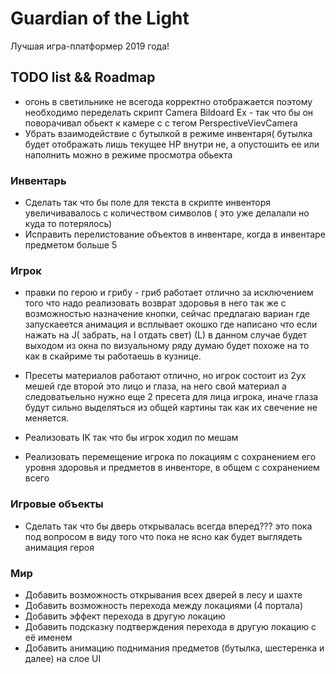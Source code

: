  # Guardian of the Light
Лучшая игра-платформер 2019 года!

## TODO list && Roadmap
- огонь в светильнике не всегода корректно отображается поэтому необходимо переделать скрипт  Camera Bildoard Ex - так что бы он поворачивал обьект к  камере c с тегом PerspectiveVievCamera
- Убрать взаимодействие с бутылкой в режиме инвентаря( бутылка будет отображать лишь текущее HP внутри не, а опустошить ее или наполнить  можно в режиме просмотра обьекта

### Инвентарь

- Сделать так что бы поле для текста в скрипте инвенторя увеличивавалось с количеством символов ( это уже делалали но куда то потерялось)
- Исправить перелистование объектов в инвентаре, когда в инвентаре предметом больше 5

### Игрок
- правки по герою и грибу - гриб работает отлично за исключением того что надо реализовать возврат здоровья в него так же с возможностью назначение кнопки, сейчас предлагаю  вариан  где  запускаеется анимация и всплывает окошко где написано  что если нажать на J( забрать, на I отдать свет) (L) в данном случае будет выходом из окна по визуальному ряду думаю будет похоже на то как в скайриме ты работаешь в кузнице.
- Пресеты материалов работают отлично, но  игрок состоит из 2ух мешей где второй это лицо и глаза, на него свой материал а следоватьельно нужно еще 2 пресета для лица игрока, иначе глаза будут сильно выделяться из общей картины так как их свечение не меняется.

- Реализовать IK так что бы игрок ходил по мешам
- Реализовать перемещение игрока по локациям с сохранением его уровня здоровья и предметов в инвенторе, в общем с сохранением всего

### Игровые объекты
- Сделать так что бы дверь открывалась всегда вперед??? это пока под вопросом в виду того что пока не ясно как будет выглядеть анимация героя

### Мир

* Добавить возможность открывания всех дверей в лесу и шахте
* Добавить возможность перехода между локациями (4 портала) 
* Добавить эффект перехода в другую локацию
* Добавить подсказку подтверждения перехода в другую локацию с её именем
* Добавить анимацию поднимания предметов (бутылка, шестеренка и далее) на слое UI

